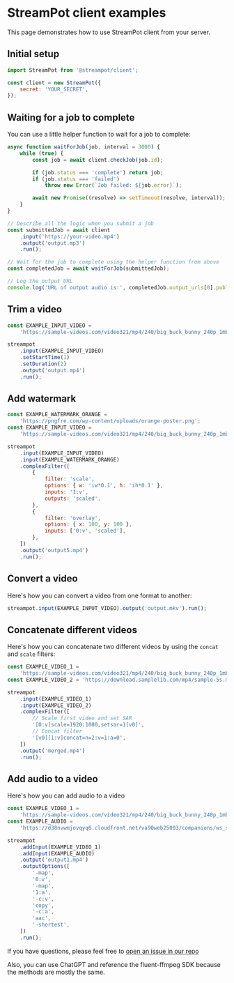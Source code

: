 # StreamPot client examples

This page demonstrates how to use StreamPot client from your server.

## Initial setup

```js
import StreamPot from '@streampot/client';

const client = new StreamPot({
    secret: 'YOUR_SECRET',
});
```

## Waiting for a job to complete

You can use a little helper function to wait for a job to complete:

```js
async function waitForJob(job, interval = 3000) {
    while (true) {
        const job = await client.checkJob(job.id);

        if (job.status === 'complete') return job;
        if (job.status === 'failed')
            throw new Error(`Job failed: ${job.error}`);

        await new Promise((resolve) => setTimeout(resolve, interval));
    }
}

// Describe all the logic when you submit a job
const submittedJob = await client
    .input('https://your-video.mp4')
    .output('output.mp3')
    .run();

// Wait for the job to complete using the helper function from above
const completedJob = await waitForJob(submittedJob);

// Log the output URL
console.log('URL of output audio is:', completedJob.output_urls[0].public_url);
```

## Trim a video

```js
const EXAMPLE_INPUT_VIDEO =
    'https://sample-videos.com/video321/mp4/240/big_buck_bunny_240p_1mb.mp4';

streampot
    .input(EXAMPLE_INPUT_VIDEO)
    .setStartTime(1)
    .setDuration(2)
    .output('output.mp4')
    .run();
```

## Add watermark

```js
const EXAMPLE_WATERMARK_ORANGE =
    'https://pngfre.com/wp-content/uploads/orange-poster.png';
const EXAMPLE_INPUT_VIDEO =
    'https://sample-videos.com/video321/mp4/240/big_buck_bunny_240p_1mb.mp4';

streampot
    .input(EXAMPLE_INPUT_VIDEO)
    .input(EXAMPLE_WATERMARK_ORANGE)
    .complexFilter([
        {
            filter: 'scale',
            options: { w: 'iw*0.1', h: 'ih*0.1' },
            inputs: '1:v',
            outputs: 'scaled',
        },
        {
            filter: 'overlay',
            options: { x: 100, y: 100 },
            inputs: ['0:v', 'scaled'],
        },
    ])
    .output('output5.mp4')
    .run();
```

## Convert a video

Here's how you can convert a video from one format to another:

```js
streampot.input(EXAMPLE_INPUT_VIDEO).output('output.mkv').run();
```

## Concatenate different videos

Here's how you can concatenate two different videos by using the `concat` and `scale` filters:

```js
const EXAMPLE_VIDEO_1 =
    'https://sample-videos.com/video321/mp4/240/big_buck_bunny_240p_1mb.mp4';
const EXAMPLE_VIDEO_2 = 'https://download.samplelib.com/mp4/sample-5s.mp4';

streampot
    .input(EXAMPLE_VIDEO_1)
    .input(EXAMPLE_VIDEO_2)
    .complexFilter([
        // Scale first video and set SAR
        '[0:v]scale=1920:1080,setsar=1[v0]',
        // Concat filter
        '[v0][1:v]concat=n=2:v=1:a=0',
    ])
    .output('merged.mp4')
    .run();
```

## Add audio to a video

Here's how you can add audio to a video

```js
const EXAMPLE_VIDEO_1 =
    'https://sample-videos.com/video321/mp4/240/big_buck_bunny_240p_1mb.mp4';
const EXAMPLE_AUDIO =
    'https://d38nvwmjovqyq6.cloudfront.net/va90web25003/companions/ws_smith/1%20Comparison%20Of%20Vernacular%20And%20Refined%20Speech.mp3';

streampot
    .addInput(EXAMPLE_VIDEO_1)
    .addInput(EXAMPLE_AUDIO)
    .output('output1.mp4')
    .outputOptions([
        '-map',
        '0:v',
        '-map',
        '1:a',
        '-c:v',
        'copy',
        '-c:a',
        'aac',
        '-shortest',
    ])
    .run();
```

If you have questions, please feel free to [open an issue in our repo](https://github.com/jackbridger/streampot/issues/new)

Also, you can use ChatGPT and reference the fluent-ffmpeg SDK because the methods are mostly the same.

